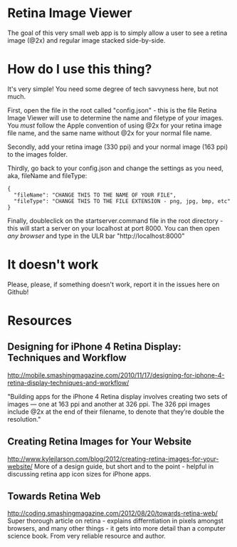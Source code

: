 # Retina Image Viewer

The goal of this very small web app is to simply allow a user to see a retina image (@2x) and regular image stacked side-by-side.

# How do I use this thing?
It's very simple! You need some degree of tech savvyness here, but not much.

First, open the file in the root called "config.json" - this is the file Retina Image Viewer will use to determine the name and filetype of your images. You *must* follow the Apple convention of using @2x for your retina image file name, and the same name without @2x for your normal file name.

Secondly, add your retina image (330 ppi) and your normal image (163 ppi) to the images folder.

Thirdly, go back to your config.json and change the settings as you need, aka, fileName and fileType:

```
{
  "fileName": "CHANGE THIS TO THE NAME OF YOUR FILE",
  "fileType": "CHANGE THIS TO THE FILE EXTENSION - png, jpg, bmp, etc"
}
```

Finally, doubleclick on the startserver.command file in the root directory - this will start a server on your localhost at port 8000. You can then open *any browser* and type in the ULR bar "http://localhost:8000"

# It doesn't work
Please, please, if something doesn't work, report it in the issues here on Github!

# Resources
## Designing for iPhone 4 Retina Display: Techniques and Workflow
http://mobile.smashingmagazine.com/2010/11/17/designing-for-iphone-4-retina-display-techniques-and-workflow/

"Building apps for the iPhone 4 Retina display involves creating two sets of images — one at 163 ppi and another at 326 ppi. The 326 ppi images include @2x at the end of their filename, to denote that they’re double the resolution."

## Creating Retina Images for Your Website
http://www.kylejlarson.com/blog/2012/creating-retina-images-for-your-website/
More of a design guide, but short and to the point - helpful in discussing retina app icon sizes for iPhone apps.


## Towards Retina Web
http://coding.smashingmagazine.com/2012/08/20/towards-retina-web/
Super thorough article on retina - explains differntiation in pixels amongst browsers, and many other things - it gets into more detail than a computer science book. From very reliable resource and author.